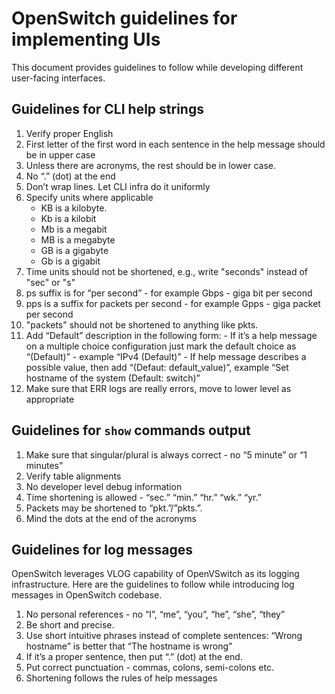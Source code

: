 # OpenSwitch guidelines for implementing UIs

This document provides guidelines to follow while developing different user-facing interfaces.

## Guidelines for CLI help strings

 1. Verify proper English
 2. First letter of the first word in each sentence in the help message should be in upper case
 3. Unless there are acronyms, the rest should be in lower case.
 4. No “.” (dot) at the end
 5. Don’t wrap lines. Let CLI infra do it uniformly
 6. Specify units where applicable
    - KB is a kilobyte.
    - Kb is a kilobit
    - Mb is a megabit
    - MB is a megabyte
    - GB is a gigabyte
    - Gb is a gigabit
 7. Time units should not be shortened, e.g., write "seconds" instead of "sec" or "s"
 8. ps suffix is for “per second” - for example Gbps - giga bit per second
 9. pps is a suffix for packets per second - for example Gpps - giga packet per second
 10. "packets" should not be shortened to anything like pkts.
 11. Add “Default” description in the following form:
    - If it’s a help message on a multiple choice configuration just mark the default choice as “(Default)” - example “IPv4 (Default)”
    - If help message describes a possible value, then add “(Defaut: default_value)”, example “Set hostname of the system (Default: switch)”
 12. Make sure that ERR logs are really errors, move to lower level as appropriate

## Guidelines for `show` commands output

1. Make sure that singular/plural is always correct - no “5 minute” or “1 minutes”
2. Verify table alignments
3. No developer level debug information
4. Time shortening is allowed - “sec.” “min.” “hr.” “wk.” “yr.”
5. Packets may be shortened to “pkt.”/”pkts.”. 
6. Mind the dots at the end of the acronyms


## Guidelines for log messages
OpenSwitch leverages VLOG capability of OpenVSwitch as its logging infrastructure. Here are the guidelines to follow while introducing log messages in OpenSwitch codebase.

 1. No personal references - no “I”, “me”, “you”, “he”, “she”, “they”
 2. Be short and precise.
 3. Use short intuitive phrases instead of complete sentences: “Wrong hostname” is better that “The hostname is wrong”
 4. If it’s a proper sentence, then put “.” (dot) at the end.
 5. Put correct punctuation - commas, colons, semi-colons etc.
 6. Shortening follows the rules of help messages



